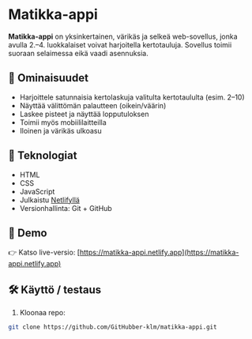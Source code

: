 # Matikka-appi

**Matikka-appi** on yksinkertainen, värikäs ja selkeä web-sovellus, jonka avulla 2.–4. luokkalaiset voivat harjoitella kertotauluja. Sovellus toimii suoraan selaimessa eikä vaadi asennuksia.

## 🎯 Ominaisuudet

- Harjoittele satunnaisia kertolaskuja valitulta kertotaululta (esim. 2–10)
- Näyttää välittömän palautteen (oikein/väärin)
- Laskee pisteet ja näyttää lopputuloksen
- Toimii myös mobiililaitteilla
- Iloinen ja värikäs ulkoasu

## 🔧 Teknologiat

- HTML
- CSS
- JavaScript
- Julkaistu [Netlifyllä](https://www.netlify.com/)
- Versionhallinta: Git + GitHub

## 🚀 Demo

👉 Katso live-versio: [https://matikka-appi.netlify.app](https://matikka-appi.netlify.app)

## 🛠️ Käyttö / testaus

1. Kloonaa repo:

```bash
git clone https://github.com/GitHubber-klm/matikka-appi.git
